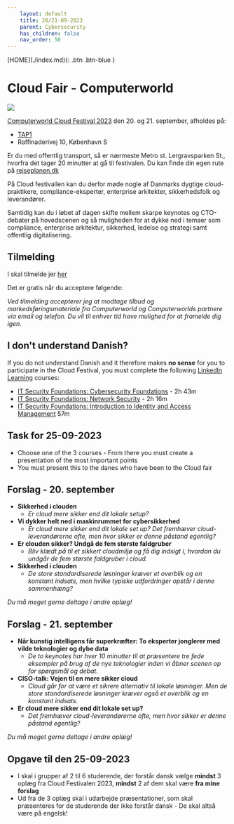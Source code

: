 ```yaml
---
    layout: default
    title: 20/21-09-2023
    parent: Cybersecurity
    has_children: false
    nav_order: 50
---
```


<span class="fs-1">
[HOME](./index.md){: .btn .btn-blue }
</span>

# Cloud Fair - Computerworld

![](/image/Email_banner_til_Cloud.png)

[Computerworld Cloud Festival 2023](https://cloud-festival.dk) den 20. og 21. september, afholdes på:
- [TAP1](https://www.tap1.dk)
- Raffinaderivej 10, København S

Er du med offentlig transport, så er nærmeste Metro st. Lergravsparken St., hvorfra det tager 20 minutter at gå til festivalen. Du kan finde din egen rute på [rejseplanen.dk](https://rejseplanen.dk)

På Cloud festivallen kan du derfor møde nogle af Danmarks dygtige cloud-praktikere, compliance-eksperter, enterprise arkitekter, sikkerhedsfolk og leverandører.

Samtidig kan du i løbet af dagen skifte mellem skarpe keynotes og CTO-debater på hovedscenen og så muligheden for at dykke ned i temaer som compliance, enterprise arkitektur, sikkerhed, ledelse og strategi samt offentlig digitalisering. 


## Tilmelding
I skal tilmelde jer [her](https://cloud-festival.dk/#program)

Det er gratis når du acceptere følgende:

*Ved tilmelding accepterer jeg at modtage tilbud og markedsføringsmateriale fra Computerworld og Computerworlds partnere via email og telefon. Du vil til enhver tid have mulighed for at framelde dig igen.*

## I don't understand Danish?
If you do not understand Danish and it therefore makes **no sense** for you to participate in the Cloud Festival, you must complete the following [LinkedIn Learning](https://www.linkedin.com/learning) courses:

- [IT Security Foundations: Cybersecurity Foundations](https://www.linkedin.com/learning/cybersecurity-foundations-22006082/understanding-the-cybersecurity-frameworks-and-standards?contextUrn=urn%3Ali%3AlyndaLearningPath%3A6436d483498e3a6ee9cbf922&u=36836804) - 2h 43m
- [IT Security Foundations: Network Security](https://www.linkedin.com/learning/it-security-foundations-network-security-15189799?contextUrn=urn%3Ali%3AlyndaLearningPath%3A6436d483498e3a6ee9cbf922&u=36836804) - 2h 16m
- [IT Security Foundations: Introduction to Identity and Access Management](https://www.linkedin.com/learning/introduction-to-identity-and-access-management?contextUrn=urn%3Ali%3AlyndaLearningPath%3A6436d483498e3a6ee9cbf922&u=36836804) 57m

## Task for 25-09-2023
- Choose one of the 3 courses - From there you must create a presentation of the most important points
- You must present this to the danes who have been to the Cloud fair

## Forslag - 20. september
- **Sikkerhed i clouden**
    - *Er cloud mere sikker end dit lokale setup?*
- **Vi dykker helt ned i maskinrummet for cybersikkerhed**
    - *Er cloud mere sikker end dit lokale set up? Det fremhæver cloud-leverandørerne ofte, men hvor sikker er denne påstand egentlig?*
- **Er clouden sikker? Undgå de fem største faldgruber**
    - *Bliv klædt på til et sikkert cloudmiljø og få dig indsigt i, hvordan du undgår de fem største faldgruber i cloud.*
- **Sikkerhed i clouden**
    - *De store standardiserede løsninger kræver et overblik og en konstant indsats, men hvilke typiske udfordringer opstår i denne sammenhæng?*

*Du må meget gerne deltage i andre oplæg!*

## Forslag - 21. september
- **Når kunstig intelligens får superkræfter: To eksperter jonglerer med vilde teknologier og dybe data**
    - *De to keynotes har hver 10 minutter til at præsentere tre fede eksempler på brug af de nye teknologier inden vi åbner scenen op for spørgsmål og debat.*
- **CISO-talk: Vejen til en mere sikker cloud**
    -  *Cloud går for at være et sikrere alternativ til lokale løsninger. Men de store standardiserede løsninger kræver også et overblik og en konstant indsats.*
- **Er cloud mere sikker end dit lokale set up?**
    - *Det fremhæver cloud-leverandørerne ofte, men hvor sikker er denne påstand egentlig?*

*Du må meget gerne deltage i andre oplæg!*

## Opgave til den 25-09-2023
- I skal i grupper af 2 til 6 studerende, der forstår dansk vælge **mindst** 3 oplæg fra Cloud Festivalen 2023, **mindst** 2 af dem skal være **fra mine forslag**
- Ud fra de 3 oplæg skal i udarbejde præsentationer, som skal præsenteres for de studerende der ikke forstår dansk - De skal altså være på engelsk!